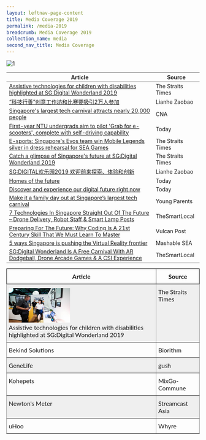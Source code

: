 ```yaml
---
layout: leftnav-page-content
title: Media Coverage 2019 
permalink: /media-2019
breadcrumb: Media Coverage 2019
collection_name: media
second_nav_title: Media Coverage
---
```


![1](/images/media/media1.jpg)

| Article | Source |
| --- | --- |
| <a href="https://www.straitstimes.com/tech/assistive-technologies-for-children-with-disabilities-highlighted-at-sgdigital-wonderland-2019" target="_blank">Assistive technologies for children with disabilities highlighted at SG:Digital Wonderland 2019</a> | The Straits Times |
| <a href="https://www.zaobao.com.sg/news/singapore/story20190520-957824" target="_blank">“科技行善”创意工作坊和比赛要吸引2万人参加</a> | Lianhe Zaobao |
| <a href="https://www.channelnewsasia.com/news/singapore/singapore-s-largest-tech-carnival-attracts-nearly-20-000-people-11547308" target="_blank">Singapore's largest tech carnival attracts nearly 20,000 people</a> | CNA |
| <a href="https://www.todayonline.com/singapore/first-year-ntu-undergraduates-aim-pilot-grab-e-scooters" target="_blank">First-year NTU undergrads aim to pilot 'Grab for e-scooters', complete with self-driving capability</a> | Today |
| <a href="https://www.straitstimes.com/tech/e-sports-singapore-mobile-legends-team-win-silver-in-dress-rehearsal-for-sea-games" target="_blank">E-sports: Singapore's Evos team win Mobile Legends silver in dress rehearsal for SEA Games</a> | The Straits Times |
| <a href="https://www.straitstimes.com/tech/catch-a-glimpse-of-singapores-future-at-sgdigital-wonderland-2019" target="_blank">Catch a glimpse of Singapore's future at SG:Digital Wonderland 2019</a> | The Straits Times |
| <a href="https://www.zaobao.com.sg/znews/singapore/story20190513-955464" target="_blank">SG:DIGITAL欢乐园2019 欢迎前来探索、体验和创新</a> | Lianhe Zaobao |
| <a href="https://www.todayonline.com/brand-spotlight/homes-future" target="_blank">Homes of the future</a> | Today |
| <a href="https://www.todayonline.com/brand-spotlight/discover-and-experience-our-digital-future-right-now" target="_blank">Discover and experience our digital future right now</a> | Today |
| <a href="https://www.youngparents.com.sg/sponsored/make-it-a-family-day-out-at-singapores-largest-tech-carnival/?fbclid=IwAR2JUzzRDszCf8BZbO6k9v7zcNFVIU-udJBVA5abG1TrIITzU2opLy0UaSE" target="_blank">Make it a family day out at Singapore’s largest tech carnival</a> | Young Parents |
| <a href="https://thesmartlocal.com/read/futuristic-tech-singapore" target="_blank">7 Technologies In Singapore Straight Out Of The Future – Drone Delivery, Robot Staff & Smart Lamp Posts</a> | TheSmartLocal |
| <a href="https://vulcanpost.com/663445/why-learn-coding-skills/" target="_blank">Preparing For The Future: Why Coding Is A 21st Century Skill That We Must Learn To Master</a> | Vulcan Post |
| <a href="https://sea.mashable.com/tech/3829/5-ways-singapore-is-pushing-the-virtual-reality-frontier" target="_blank">5 ways Singapore is pushing the Virtual Reality frontier</a> | Mashable SEA |
| <a href="https://thesmartlocal.com/read/sg-digital-wonderland-2019" target="_blank">SG:Digital Wonderland Is A Free Carnival With AR Dodgeball, Drone Arcade Games & A CSI Experience</a> | TheSmartLocal |

<style type="text/css">
.tg  {border-collapse:collapse;border-spacing:0;}
.tg td{font-family:Lato;font-size:16px;padding:10px 5px;border-style:solid;border-width:1px;overflow:hidden;word-break:normal;border-color:black;}
.tg th{font-family:Lato;font-size:16px;font-weight:normal;padding:10px 5px;border-style:solid;border-width:1px;overflow:hidden;word-break:normal;border-color:black;}
.tg .tg-0pky{border-color:inherit;text-align:left;vertical-align:top}
.tg .tg-y698{background-color:#efefef;border-color:inherit;text-align:left;vertical-align:top}
</style>
<table class="tg">
  <tr>
    <th><b>Article</b></th>
    <th><b>Source</b></th>
  </tr>
  <tr>
    <td class="tg-y698"><a href="https://www.straitstimes.com/tech/assistive-technologies-for-children-with-disabilities-highlighted-at-sgdigital-wonderland-2019" target="_blank"><img src="/images/discover/discover1.jpg" alt="1" style="width:160px;height:90px;border:0;"></a><br>Assistive technologies for children with disabilities highlighted at SG:Digital Wonderland 2019</td>
    <td class="tg-y698">The Straits Times</td>
     </tr>
  <tr>
    <td class="tg-0pky">Bekind Solutions</td>
    <td class="tg-0pky">Biorithm</td>
      </tr>
  <tr>
    <td class="tg-y698">GeneLife</td>
    <td class="tg-y698">gush</td>
     </tr>
  <tr>
    <td class="tg-0pky">Kohepets</td>
    <td class="tg-0pky">MixGo-Commune</td>
     </tr>
  <tr>
    <td class="tg-y698">Newton's Meter</td>
    <td class="tg-y698">Streamcast Asia</td>
      </tr>
  <tr>
    <td class="tg-0pky">uHoo</td>
    <td class="tg-0pky">Whyre</td>
      </tr>
</table>

